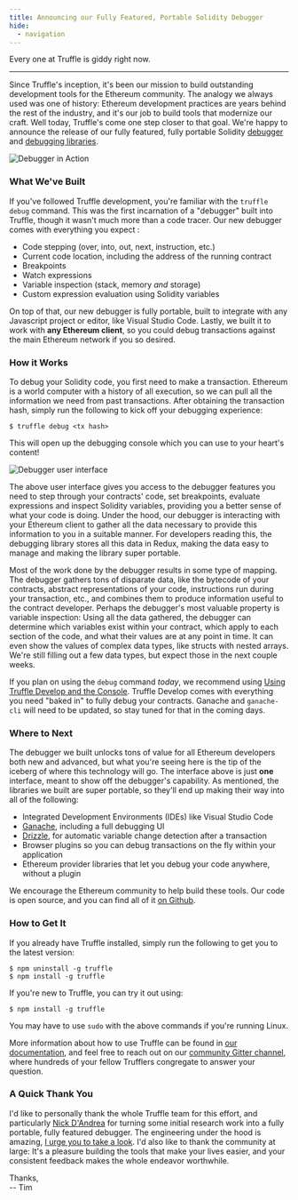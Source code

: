 ```yaml
---
title: Announcing our Fully Featured, Portable Solidity Debugger
hide:
  - navigation
---
```


Every one at Truffle is giddy right now. 

----------------

Since Truffle's inception, it's been our mission to build outstanding development tools for the Ethereum community. The analogy we always used was one of history: Ethereum development practices are years behind the rest of the industry, and it's our job to build tools that modernize our craft. Well today, Truffle's come one step closer to that goal. We're happy to announce the release of our fully featured, fully portable Solidity [debugger](https://github.com/trufflesuite/truffle/releases) and [debugging libraries](https://github.com/trufflesuite/truffle/tree/master/packages/debugger).

![Debugger in Action](https://i.imgur.com/7y80aF3.gif)

### What We've Built

If you've followed Truffle development, you're familiar with the `truffle debug` command. This was the first incarnation of a "debugger" built into Truffle, though it wasn't much more than a code tracer. Our new debugger comes with everything you expect :

* Code stepping (over, into, out, next, instruction, etc.)
* Current code location, including the address of the running contract
* Breakpoints
* Watch expressions
* Variable inspection (stack, memory _and_ storage)
* Custom expression evaluation using Solidity variables

On top of that, our new debugger is fully portable, built to integrate with any Javascript project or editor, like Visual Studio Code. Lastly, we built it to work with **any Ethereum client**, so you could debug transactions against the main Ethereum network if you so desired. 

### How it Works

To debug your Solidity code, you first need to make a transaction. Ethereum is a world computer with a history of all execution, so we can pull all the information we need from past transactions. After obtaining the transaction hash, simply run the following to kick off your debugging experience:

```shell
$ truffle debug <tx hash>
```

This will open up the debugging console which you can use to your heart's content! 

![Debugger user interface](https://i.imgur.com/0NUTSlM.png)

The above user interface gives you access to the debugger features you need to step through your contracts' code, set breakpoints, evaluate expressions and inspect Solidity variables, providing you a better sense of what your code is doing. Under the hood, our debugger is interacting with your Ethereum client to gather all the data necessary to provide this information to you in a suitable manner. For developers reading this, the debugging library stores all this data in Redux, making the data easy to manage and making the library super portable. 

Most of the work done by the debugger results in some type of mapping. The debugger gathers tons of disparate data, like the bytecode of your contracts, abstract representations of your code, instructions run during your transaction, etc., and combines them to produce information useful to the contract developer. Perhaps the debugger's most valuable property is variable inspection: Using all the data gathered, the debugger can determine which variables exist within your contract, which apply to each section of the code, and what their values are at any point in time. It can even show the values of complex data types, like structs with nested arrays. We're still filling out a few data types, but expect those in the next couple weeks.

If you plan on using the `debug` command _today_, we recommend using [Using Truffle Develop and the Console](/docs/truffle/getting-started/using-truffle-develop-and-the-console). Truffle Develop comes with everything you need "baked in" to fully debug your contracts. Ganache and `ganache-cli` will need to be updated, so stay tuned for that in the coming days. 

### Where to Next

The debugger we built unlocks tons of value for all Ethereum developers both new and advanced, but what you're seeing here is the tip of the iceberg of where this technology will go. The interface above is just **one** interface, meant to show off the debugger's capability. As mentioned, the libraries we built are super portable, so they'll end up making their way into all of the following:

* Integrated Development Environments (IDEs) like Visual Studio Code
* [Ganache](/ganache), including a full debugging UI
* [Drizzle](/docs/drizzle/quickstart), for automatic variable change detection after a transaction
* Browser plugins so you can debug transactions on the fly within your application
* Ethereum provider libraries that let you debug your code anywhere, without a plugin

We encourage the Ethereum community to help build these tools. Our code is open source, and you can find all of it [on Github](https://github.com/trufflesuite/).

### How to Get It

If you already have Truffle installed, simply run the following to get you to the latest version:

```shell
$ npm uninstall -g truffle
$ npm install -g truffle
```

If you're new to Truffle, you can try it out using:

```shell
$ npm install -g truffle
```

You may have to use `sudo` with the above commands if you're running Linux.

More information about how to use Truffle can be found in [our documentation](/docs), and feel free to reach out on our [community Gitter channel](https://gitter.im/consensys/truffle), where hundreds of your fellow Trufflers congregate to answer your question.

### A Quick Thank You

I'd like to personally thank the whole Truffle team for this effort, and particularly [Nick D'Andrea](https://github.com/gnidan) for turning some initial research work into a fully portable, fully featured debugger. The engineering under the hood is amazing, [I urge you to take a look](https://github.com/trufflesuite/truffle/tree/master/packages/debugger). I'd also like to thank the community at large: It's a pleasure building the tools that make your lives easier, and your consistent feedback makes the whole endeavor worthwhile.

Thanks,
<br/>-- Tim 
